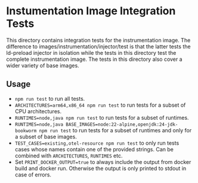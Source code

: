 Instumentation Image Integration Tests
======================================

This directory contains integration tests for the instrumentation image.
The difference to images/instrumentation/injector/test is that the latter tests the ld-preload injector in isolation
while the tests in this directory test the complete instrumentation image.
The tests in this directory also cover a wider variety of base images.

Usage
-----

* `npm run test` to run all tests.
* `ARCHITECTURES=arm64,x86_64 npm run test` to run tests for a subset of CPU architectures.
* `RUNTIMES=node,java npm run test` to run tests for a subset of runtimes.
* `RUNTIMES=node,java BASE_IMAGES=node:22-alpine,openjdk:24-jdk-bookworm npm run test` to run tests for a subset of
  runtimes and only for a subset of base images.
* `TEST_CASES=existing,otel-resource npm run test` to only run tests cases whose names contain one of the provided
  strings. Can be combined with `ARCHITECTURES`, `RUNTIMES` etc.
* Set `PRINT_DOCKER_OUTPUT=true` to always include the output from docker build and docker run. Otherwise the output is
  only printed to stdout in case of errors.
  